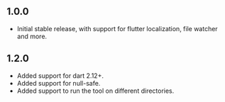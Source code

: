 ## 1.0.0

- Initial stable release, with support for flutter localization, file watcher and more.

## 1.2.0

- Added support for dart 2.12+.
- Added support for null-safe.
- Added support to run the tool on different directories.